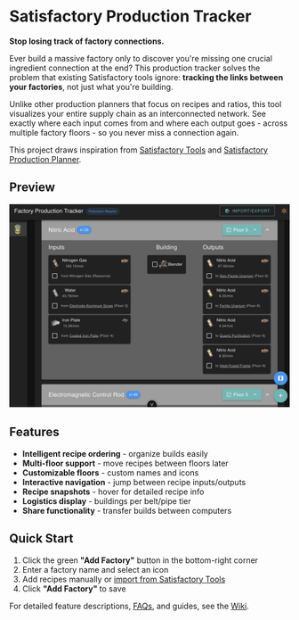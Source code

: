 # Satisfactory Production Tracker

**Stop losing track of factory connections.**

Ever build a massive factory only to discover you're missing one crucial ingredient connection at the end?
This production tracker solves the problem that existing Satisfactory tools ignore: **tracking the links between your factories**, not just what you're building.

Unlike other production planners that focus on recipes and ratios, this tool visualizes your entire supply chain as an interconnected network.
See exactly where each input comes from and where each output goes - across multiple factory floors - so you never miss a connection again.

This project draws inspiration from [Satisfactory Tools](https://www.satisfactorytools.com/1.0/production) and [Satisfactory Production Planner](https://satisfactoryproductionplanner.com/).

## Preview

![Preview](images/preview.png)

## Features

- **Intelligent recipe ordering** - organize builds easily
- **Multi-floor support** - move recipes between floors later
- **Customizable floors** - custom names and icons
- **Interactive navigation** - jump between recipe inputs/outputs
- **Recipe snapshots** - hover for detailed recipe info
- **Logistics display** - buildings per belt/pipe tier
- **Share functionality** - transfer builds between computers

## Quick Start

1. Click the green **"Add Factory"** button in the bottom-right corner
2. Enter a factory name and select an icon
3. Add recipes manually or [import from Satisfactory Tools](../../wiki/Import-from-Satisfactory-Tools)
4. Click **"Add Factory"** to save

For detailed feature descriptions, [FAQs](../../wiki/FAQ), and guides, see the [Wiki](../../wiki).
